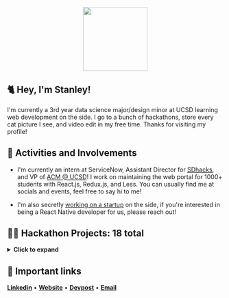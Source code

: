 <div align='center'>
  <img height="150px" width="150px" src="https://i.imgur.com/7GKsxLN.png">
</div>

## 🐈 Hey, I'm Stanley! 

I'm currently a 3rd year data science major/design minor at UCSD learning web development on the side. I go to a bunch of hackathons, store every cat picture I see, and video edit in my free time. Thanks for visiting my profile! 

## 🔷 Activities and Involvements

* I'm currently an intern at ServiceNow, Assistant Director for [SDhacks](https://www.sdhacks.io/), and VP of [ACM @ UCSD](https://acmucsd.com/)! I work on maintaining the web portal for 1000+ students with React.js, Redux.js, and Less. You can usually find me at socials and events, feel free to say hi to me! 

 * I'm also secretly [working on a startup](https://wistly.io/) on the side, if you're interested in being a React Native developer for us, please reach out!
 
## 👨‍💻 Hackathon Projects: 18 total
<details>
<summary><strong>Click to expand</strong></summary>
  
    ⚠ This isn't fully updated yet! Check my devpost below for all of the projects 

1. __SD HACKS 2018: [✈️ Unravel Travel](https://github.com/leestanley/SDHacks2018)__
    * Front-end: Bootstrap, Sass, Javascript 

2. __Sac Hacks 2018: [📰 ReBias](https://github.com/leestanley/Sachacks-2018-rebias)__
    * Back-end: Flask, Pandas, Matplotlib 

3. __SBHacks 2019: [📹 YouScribe](https://github.com/leestanley/SBHacks-2019)__
    * Full-Stack: TextBlob, Flask, Clarifai, PyTube, HTML5, CSS3

4. __Hard Hacks 2019: [📸 Noggin Login](https://github.com/leestanley/SBHacks-2019)__
    * Back-end: OpenCV, Google Speech to text, Speech, and Storage API, TextBlob

5. __Webroot Coding Challenge 2019: [🎮 Webroot Game Algorithim](https://github.com/leestanley/Webroot)__
    * Back-end: Use of data structures - libraries and API's were not allowed 

6. __Slo Hacks 2019: [🏋️ Weight Buddies](https://github.com/jeffrey447/slohacks2k19)__
    * Full-Stack: Bootstrap, Sass, Javascript, React, Flask, MongoDB

7. __Hacktech 2019 [🥔 MarketPeel](https://github.com/leestanley/hacktech-2019)__
    * Back-end: Beautiful Soup, Flask, Flask-WTF

8. __LA Hacks 2019: [🔥 STOREM](https://lahacks2019-ff0ad.firebaseapp.com)__
    * 🥈 __LA Hacks 2nd Place for Google Cloud Platform__
    * Back-end: Firebase Realtime Database, Google Maps API

9. __HackXX 2019: [🏡 SafeHouse](https://devpost.com/software/safehouse-tlbey7)__
    * 🥉 __HackXX 3rd Place Overall__
    * Back-end: Twilio SMS API, Google Maps API, Firebase Firestore, Flask, WTForms

10. __HackSC 2019: [📦 Delivrr](https://devpost.com/software/delivrr)__
    * 📈 __Accepted under UCSD's Summer Incubator for startups__
    * Back-end: Node.js, Express.js, Firebase Realtime Database

11. __TwitchCon 2019: [📷 Twitch Throwbacks](https://devpost.com/software/twitch-throwbacks)__
    * 🗣️ __Presented on the TwitchDev channel for 1,400 viewers__
    * Front-end: React.js, Ant Design Library, Fetch

12. __SD Hacks 2019: [🔹 Vight](https://devpost.com/software/vight)__
    * Front-end: Front-end: React.js, Ant Design Library, Konva, ParticleJS

</details>

## :link: Important links
[__Linkedin__](https://www.linkedin.com/in/leestanleysg/) • [__Website__](https://leestanley.me) • [__Devpost__](https://devpost.com/leestanley) • [__Email__](mailto:stl005@ucsd.edu)


<!--
**leestanley/leestanley** is a ✨ _special_ ✨ repository because its `README.md` (this file) appears on your GitHub profile.

Here are some ideas to get you started:

- 🔭 I’m currently working on ...
- 🌱 I’m currently learning ...
- 👯 I’m looking to collaborate on ...
- 🤔 I’m looking for help with ...
- 💬 Ask me about ...
- 📫 How to reach me: ...
- 😄 Pronouns: ...
- ⚡ Fun fact: ...
-->
